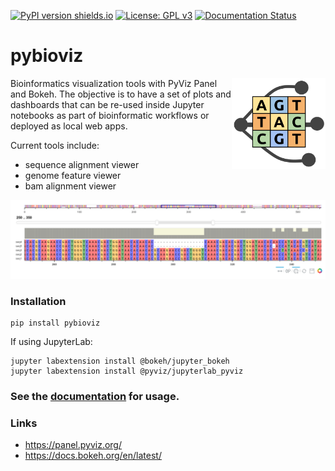 [![PyPI version shields.io](https://img.shields.io/pypi/v/pybioviz.svg)](https://pypi.python.org/pypi/pybioviz/)
[![License: GPL v3](https://img.shields.io/badge/License-GPL%20v3-blue.svg)](https://www.gnu.org/licenses/gpl-3.0)
[![Documentation Status](https://readthedocs.org/projects/pybioviz/badge/?version=latest)](https://pybioviz.readthedocs.io/en/latest/?badge=latest)

# pybioviz

<img align="right" src=img/logo.svg width=150px>

Bioinformatics visualization tools with PyViz Panel and Bokeh.
The objective is to have a set of plots and dashboards that can be re-used inside Jupyter notebooks as part of bioinformatic workflows or deployed as local web apps.

Current tools include:

* sequence alignment viewer
* genome feature viewer
* bam alignment viewer

<img src=https://github.com/dmnfarrell/pybioviz/raw/master/doc/source/sequence_align_plot.png width=600px>

### Installation

```
pip install pybioviz
```

If using JupyterLab:
```
jupyter labextension install @bokeh/jupyter_bokeh
jupyter labextension install @pyviz/jupyterlab_pyviz
```

### See the [documentation](https://pybioviz.readthedocs.io) for usage.

### Links

* https://panel.pyviz.org/
* https://docs.bokeh.org/en/latest/
